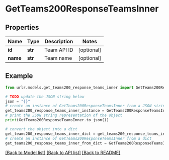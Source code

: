 # GetTeams200ResponseTeamsInner


## Properties

Name | Type | Description | Notes
------------ | ------------- | ------------- | -------------
**id** | **str** | Team API ID | [optional] 
**name** | **str** | Team name | [optional] 

## Example

```python
from urlr.models.get_teams200_response_teams_inner import GetTeams200ResponseTeamsInner

# TODO update the JSON string below
json = "{}"
# create an instance of GetTeams200ResponseTeamsInner from a JSON string
get_teams200_response_teams_inner_instance = GetTeams200ResponseTeamsInner.from_json(json)
# print the JSON string representation of the object
print(GetTeams200ResponseTeamsInner.to_json())

# convert the object into a dict
get_teams200_response_teams_inner_dict = get_teams200_response_teams_inner_instance.to_dict()
# create an instance of GetTeams200ResponseTeamsInner from a dict
get_teams200_response_teams_inner_from_dict = GetTeams200ResponseTeamsInner.from_dict(get_teams200_response_teams_inner_dict)
```
[[Back to Model list]](../README.md#documentation-for-models) [[Back to API list]](../README.md#documentation-for-api-endpoints) [[Back to README]](../README.md)


